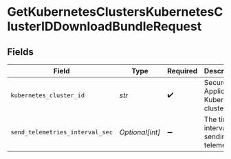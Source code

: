 # GetKubernetesClustersKubernetesClusterIDDownloadBundleRequest


## Fields

| Field                                     | Type                                      | Required                                  | Description                               |
| ----------------------------------------- | ----------------------------------------- | ----------------------------------------- | ----------------------------------------- |
| `kubernetes_cluster_id`                   | *str*                                     | :heavy_check_mark:                        | Secure Application Kubernetes cluster ID  |
| `send_telemetries_interval_sec`           | *Optional[int]*                           | :heavy_minus_sign:                        | The time interval for sending telemetries |